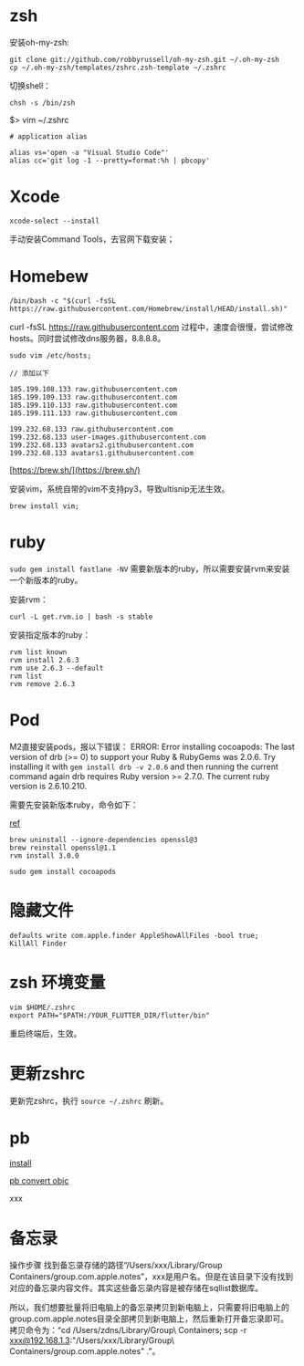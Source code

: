 # zsh

安装oh-my-zsh:

```
git clone git://github.com/robbyrussell/oh-my-zsh.git ~/.oh-my-zsh
cp ~/.oh-my-zsh/templates/zshrc.zsh-template ~/.zshrc
```

切换shell：

```
chsh -s /bin/zsh
```

$> vim ~/.zshrc

```
# application alias

alias vs='open -a "Visual Studio Code"'
alias cc='git log -1 --pretty=format:%h | pbcopy'

```

# Xcode

```
xcode-select --install
```

手动安装Command Tools，去官网下载安装；

# Homebew

```
/bin/bash -c "$(curl -fsSL https://raw.githubusercontent.com/Homebrew/install/HEAD/install.sh)"
```

curl -fsSL https://raw.githubusercontent.com 过程中，速度会很慢，尝试修改hosts。同时尝试修改dns服务器，8.8.8.8。

```
sudo vim /etc/hosts;

// 添加以下

185.199.108.133 raw.githubusercontent.com
185.199.109.133 raw.githubusercontent.com
185.199.110.133 raw.githubusercontent.com
185.199.111.133 raw.githubusercontent.com

199.232.68.133 raw.githubusercontent.com
199.232.68.133 user-images.githubusercontent.com
199.232.68.133 avatars2.githubusercontent.com
199.232.68.133 avatars1.githubusercontent.com
```

[https://brew.sh/](https://brew.sh/)

安装vim，系统自带的vim不支持py3，导致ultisnip无法生效。

```
brew install vim;
```

# ruby

`sudo gem install fastlane -NV` 需要新版本的ruby，所以需要安装rvm来安装一个新版本的ruby。

安装rvm：

```
curl -L get.rvm.io | bash -s stable
```

安装指定版本的ruby：

```
rvm list known
rvm install 2.6.3
rvm use 2.6.3 --default
rvm list
rvm remove 2.6.3
```

# Pod

M2直接安装pods，报以下错误：
ERROR:  Error installing cocoapods:
	The last version of drb (>= 0) to support your Ruby & RubyGems was 2.0.6. Try installing it with `gem install drb -v 2.0.6` and then running the current command again
	drb requires Ruby version >= 2.7.0. The current ruby version is 2.6.10.210.

需要先安装新版本ruby，命令如下：

[ref](https://github.com/rvm/rvm/issues/5285)

```
brew uninstall --ignore-dependencies openssl@3
brew reinstall openssl@1.1
rvm install 3.0.0

sudo gem install cocoapods
```


# 隐藏文件

```
defaults write com.apple.finder AppleShowAllFiles -bool true;
KillAll Finder
```

# zsh 环境变量

```
vim $HOME/.zshrc
export PATH="$PATH:/YOUR_FLUTTER_DIR/flutter/bin"
```

重启终端后，生效。

# 更新zshrc

更新完zshrc，执行 `source ~/.zshrc` 刷新。

# pb

[install](https://stackoverflow.com/questions/21775151/installing-google-protocol-buffers-on-mac)

[pb convert objc](https://developers.google.com/protocol-buffers/docs/reference/objective-c-generated)

xxx

# 备忘录

操作步骤
找到备忘录存储的路径“/Users/xxx/Library/Group Containers/group.com.apple.notes”，xxx是用户名。但是在该目录下没有找到对应的备忘录内容文件。其实这些备忘录内容是被存储在sqllist数据库。

所以，我们想要批量将旧电脑上的备忘录拷贝到新电脑上，只需要将旧电脑上的group.com.apple.notes目录全部拷贝到新电脑上，然后重新打开备忘录即可。
拷贝命令为：“cd /Users/zdns/Library/Group\ Containers; scp -r xxx@192.168.1.3:"/Users/xxx/Library/Group\ Containers/group.com.apple.notes" .”。
